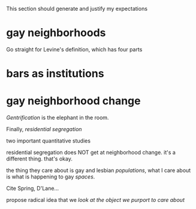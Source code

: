 ---
---

This section should generate and justify my expectations

# gay neighborhoods

Go straight for Levine's definition, which has four parts

# bars as institutions

# gay neighborhood change

*Gentrification* is the elephant in the room.

Finally, *residential segregation*

two important quantitative studies

residential segregation does NOT get at neighborhood change. it's a different thing. that's okay.

the thing they care about is gay and lesbian *populations*, what I care about is what is happening to gay *spaces*.

Cite Spring, D'Lane...

propose radical idea that we *look at the object we purport to care about*
